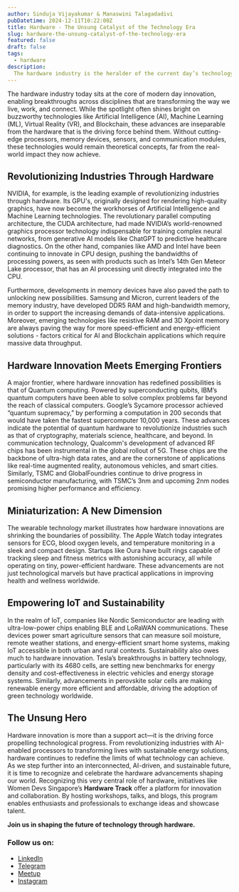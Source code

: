 ```yaml
---
author: Sinduja Vijayakumar & Manaswini Talagadadivi
pubDatetime: 2024-12-11T10:22:00Z
title: Hardware - The Unsung Catalyst of the Technology Era
slug: hardware-the-unsung-catalyst-of-the-technology-era
featured: false
draft: false
tags:
  - hardware
description:
  The hardware industry is the heralder of the current day’s technology era, enabling innovations across a wide range of fields.
---
```


The hardware industry today sits at the core of modern day innovation, enabling breakthroughs across disciplines that are transforming the way we live, work, and connect. While the spotlight often shines bright on buzzworthy technologies like Artificial Intelligence (AI), Machine Learning (ML), Virtual Reality (VR), and Blockchain, these advances are inseparable from the hardware that is the driving force behind them. Without cutting-edge processors, memory devices, sensors, and communication modules, these technologies would remain theoretical concepts, far from the real-world impact they now achieve.

## Revolutionizing Industries Through Hardware

NVIDIA, for example, is the leading example of revolutionizing industries through hardware. Its GPU's, originally designed for rendering high-quality graphics, have now become the workhorses of Artificial Intelligence and Machine Learning technologies. The revolutionary parallel computing architecture, the CUDA architecture, had made NVIDIA’s world-renowned graphics processor technology indispensable for training complex neural networks, from generative AI models like ChatGPT to predictive healthcare diagnostics. On the other hand, companies like AMD and Intel have been continuing to innovate in CPU design, pushing the bandwidths of processing powers, as seen with products such as Intel’s 14th Gen Meteor Lake processor, that has an AI processing unit directly integrated into the CPU.

Furthermore, developments in memory devices have also paved the path to unlocking new possibilities. Samsung and Micron, current leaders of the memory industry, have developed DDR5 RAM and high-bandwidth memory, in order to support the increasing demands of data-intensive applications. Moreover, emerging technologies like resistive RAM and 3D Xpoint memory are always paving the way for more speed-efficient and energy-efficient solutions - factors critical for AI and Blockchain applications which require massive data throughput.

## Hardware Innovation Meets Emerging Frontiers
A major frontier, where hardware innovation has redefined possibilities is that of Quantum computing. Powered by superconducting qubits, IBM’s quantum computers have been able to solve complex problems far beyond the reach of classical computers. Google’s Sycamore processor achieved “quantum supremacy,” by performing a computation in 200 seconds that would have taken the fastest supercomputer 10,000 years. These advances indicate the potential of quantum hardware to revolutionize industries such as that of cryptography, materials science, healthcare, and beyond.
In communication technology, Qualcomm's development of advanced RF chips has been instrumental in the global rollout of 5G. These chips are the backbone of ultra-high data rates, and are the cornerstone of applications like real-time augmented reality, autonomous vehicles, and smart cities. Similarly, TSMC and GlobalFoundries continue to drive progress in semiconductor manufacturing, with TSMC’s 3nm and upcoming 2nm nodes promising higher performance and efficiency.

## Miniaturization: A New Dimension
The wearable technology market illustrates how hardware innovations are shrinking the boundaries of possibility. The Apple Watch today integrates sensors for ECG, blood oxygen levels, and temperature monitoring in a sleek and compact design. Startups like Oura have built rings capable of tracking sleep and fitness metrics with astonishing accuracy, all while operating on tiny, power-efficient hardware. These advancements are not just technological marvels but have practical applications in improving health and wellness worldwide.
## Empowering IoT and Sustainability
In the realm of IoT, companies like Nordic Semiconductor are leading with ultra-low-power chips enabling BLE and LoRaWAN communications. These devices power smart agriculture sensors that can measure soil moisture, remote weather stations, and energy-efficient smart home systems, making IoT accessible in both urban and rural contexts.
Sustainability also owes much to hardware innovation. Tesla’s breakthroughs in battery technology, particularly with its 4680 cells, are setting new benchmarks for energy density and cost-effectiveness in electric vehicles and energy storage systems. Similarly, advancements in perovskite solar cells are making renewable energy more efficient and affordable, driving the adoption of green technology worldwide.
## The Unsung Hero
Hardware innovation is more than a support act—it is the driving force propelling technological progress. From revolutionizing industries with AI-enabled processors to transforming lives with sustainable energy solutions, hardware continues to redefine the limits of what technology can achieve. As we step further into an interconnected, AI-driven, and sustainable future, it is time to recognize and celebrate the hardware advancements shaping our world.
Recognizing this very central role of hardware, initiatives like Women Devs Singapore’s **Hardware Track** offer a platform for innovation and collaboration. By hosting workshops, talks, and blogs, this program enables enthusiasts and professionals to exchange ideas and showcase talent.

**Join us in shaping the future of technology through hardware.**



### Follow us on:
- [LinkedIn](https://www.linkedin.com/company/women-devs-sg/)
- [Telegram](https://t.me/+hh3Fts4oDG41NzQ1)
- [Meetup](https://www.meetup.com/women-devs-sg/)
- [Instagram](https://www.instagram.com/womendevssg/)